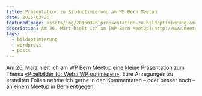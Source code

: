 ```yaml
---
title: Präsentation zu Bildoptimierung am WP Bern Meetup
date: 2015-03-26
featuredImage: assets/img/20150326_praesentation-zu-bildoptimierung-am-wp-bern-meetup.jpg
description: Am 26. März hielt ich am [WP Bern Meetup](http://www.meetup.com/WordPress-Bern/) eine kleine Präsentation zum Thema [«Pixelbilder für Web / WP optimieren»](http://slides.com/pixelstrolch/pixelbilder-optimieren/). Eure Anregungen zu erstellten Folien nehme ich gerne in den Kommentaren – oder besser noch – an einem Meetup in Bern entgegen.
tags:
  - bildoptimierung
  - wordpress
  - posts
---
```

Am 26. März hielt ich am [WP Bern Meetup](http://www.meetup.com/WordPress-Bern/) eine kleine Präsentation zum Thema [«Pixelbilder für Web / WP optimieren»](http://slides.com/pixelstrolch/pixelbilder-optimieren/). Eure Anregungen zu erstellten Folien nehme ich gerne in den Kommentaren – oder besser noch – an einem Meetup in Bern entgegen.

